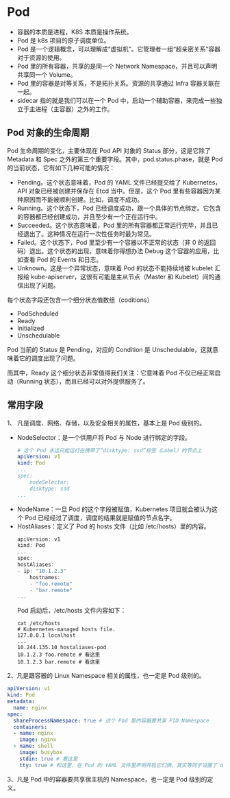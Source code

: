 # Pod

- 容器的本质是进程，K8S 本质是操作系统。
- Pod 是 k8s 项目的原子调度单位。
- Pod 是一个逻辑概念，可以理解成“虚拟机”。它管理者一组“超亲密关系”容器对于资源的使用。
- Pod 里的所有容器，共享的是同一个 Network Namespace，并且可以声明共享同一个 Volume。
- Pod 里的容器是对等关系，不是拓扑关系。资源的共享通过 Infra 容器关联在一起。
- sidecar 指的就是我们可以在一个 Pod 中，启动一个辅助容器，来完成一些独立于主进程（主容器）之外的工作。

## Pod 对象的生命周期

Pod 生命周期的变化，主要体现在 Pod API 对象的 Status 部分，这是它除了 Metadata 和 Spec 之外的第三个重要字段。其中，pod.status.phase，就是 Pod 的当前状态，它有如下几种可能的情况：
- Pending。这个状态意味着，Pod 的 YAML 文件已经提交给了 Kubernetes，API 对象已经被创建并保存在 Etcd 当中。但是，这个 Pod 里有些容器因为某种原因而不能被顺利创建。比如，调度不成功。
- Running。这个状态下，Pod 已经调度成功，跟一个具体的节点绑定。它包含的容器都已经创建成功，并且至少有一个正在运行中。
- Succeeded。这个状态意味着，Pod 里的所有容器都正常运行完毕，并且已经退出了。这种情况在运行一次性任务时最为常见。
- Failed。这个状态下，Pod 里至少有一个容器以不正常的状态（非 0 的返回码）退出。这个状态的出现，意味着你得想办法 Debug 这个容器的应用，比如查看 Pod 的 Events 和日志。
- Unknown。这是一个异常状态，意味着 Pod 的状态不能持续地被 kubelet 汇报给 kube-apiserver，这很有可能是主从节点（Master 和 Kubelet）间的通信出现了问题。

每个状态字段还包含一个细分状态值数组（coditions）

- PodScheduled
- Ready
- Initialized
- Unschedulable

Pod 当前的 Status 是 Pending，对应的 Condition 是 Unschedulable，这就意味着它的调度出现了问题。

而其中，Ready 这个细分状态非常值得我们关注：它意味着 Pod 不仅已经正常启动（Running 状态），而且已经可以对外提供服务了。

## 常用字段

1、 凡是调度、网络、存储，以及安全相关的属性，基本上是 Pod 级别的。

- NodeSelector：是一个供用户将 Pod 与 Node 进行绑定的字段。
    ```yaml
    # 这个 Pod 永远只能运行在携带了“disktype: ssd”标签（Label）的节点上
    apiVersion: v1
    kind: Pod
    ...
    spec:
        nodeSelector:
        disktype: ssd
    ...
    ```
- NodeName：一旦 Pod 的这个字段被赋值，Kubernetes 项目就会被认为这个 Pod 已经经过了调度，调度的结果就是赋值的节点名字。
- HostAliases：定义了 Pod 的 hosts 文件（比如 /etc/hosts）里的内容。
    ```go
    apiVersion: v1
    kind: Pod
    ...
    spec:
    hostAliases:
    - ip: "10.1.2.3"
        hostnames:
        - "foo.remote"
        - "bar.remote"
    ...
    ```
    Pod 启动后，/etc/hosts 文件内容如下：
    ```shell
    cat /etc/hosts
    # Kubernetes-managed hosts file.
    127.0.0.1 localhost
    ...
    10.244.135.10 hostaliases-pod
    10.1.2.3 foo.remote # 看这里
    10.1.2.3 bar.remote # 看这里
    ```

2、凡是跟容器的 Linux Namespace 相关的属性，也一定是 Pod 级别的。

```yaml
apiVersion: v1
kind: Pod
metadata:
  name: nginx
spec:
  shareProcessNamespace: true # 这个 Pod 里的容器要共享 PID Namespace
  containers:
  - name: nginx
    image: nginx
  - name: shell
    image: busybox
    stdin: true # 看这里
    tty: true # 和这里，在 Pod 的 YAML 文件里声明开启它们俩，其实等同于设置了 docker run 里的 -it（-i 即 stdin，-t 即 tty）参数。
```

3、凡是 Pod 中的容器要共享宿主机的 Namespace，也一定是 Pod 级别的定义。
